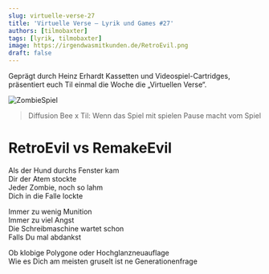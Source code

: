 ```yaml
---
slug: virtuelle-verse-27
title: 'Virtuelle Verse – Lyrik und Games #27'
authors: [tilmobaxter]
tags: [lyrik, tilmobaxter]
image: https://irgendwasmitkunden.de/RetroEvil.png
draft: false
---
```


Geprägt durch Heinz Erhardt Kassetten und Videospiel-Cartridges, präsentiert euch Til einmal die Woche die „Virtuellen Verse“.
<!--truncate-->

![ZombieSpiel](https://irgendwasmitkunden.de/RetroEvil.png)
> Diffusion Bee x Til: Wenn das Spiel mit spielen Pause macht vom Spiel

# RetroEvil vs RemakeEvil

Als der Hund durchs Fenster kam  
Dir der Atem stockte  
Jeder Zombie, noch so lahm  
Dich in die Falle lockte  

Immer zu wenig Munition  
Immer zu viel Angst  
Die Schreibmaschine wartet schon  
Falls Du mal abdankst  

Ob klobige Polygone oder Hochglanzneuauflage  
Wie es Dich am meisten gruselt ist ne Generationenfrage 
